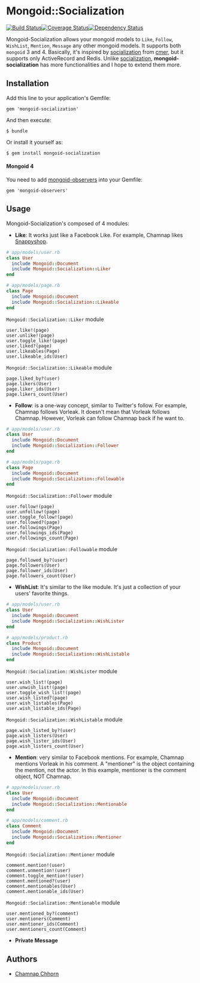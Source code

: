 # Mongoid::Socialization
[![Build Status](https://travis-ci.org/chamnap/mongoid-socialization.svg?branch=master)](https://travis-ci.org/chamnap/mongoid-socialization)[![Coverage Status](https://coveralls.io/repos/chamnap/mongoid-socialization/badge.png)](https://coveralls.io/r/chamnap/mongoid-socialization)[![Dependency Status](https://gemnasium.com/chamnap/mongoid-socialization.svg)](https://gemnasium.com/chamnap/mongoid-socialization)

Mongoid-Socialization allows your mongoid models to `Like`, `Follow`, `WishList`, `Mention`, `Message` any other mongoid models. It supports both `mongoid` 3 and 4. Basically, it's inspired by [socialization](https://github.com/cmer/socialization) from [cmer](https://github.com/cmer), but it supports only ActiveRecord and Redis. Unlike [socialization](https://github.com/cmer/socialization), **mongoid-socialization** has more functionalities and I hope to extend them more.

## Installation

Add this line to your application's Gemfile:

    gem 'mongoid-socialization'

And then execute:

    $ bundle

Or install it yourself as:

    $ gem install mongoid-socialization

#### Mongoid 4

You need to add [mongoid-observers](https://rubygems.org/gems/mongoid-observers) into your Gemfile:

    gem 'mongoid-observers'

## Usage

Mongoid-Socialization's composed of 4 modules:

* **Like**: It works just like a Facebook Like. For example, Chamnap likes [Snappyshop](http://facebook.com/snappyshop).

```ruby
# app/models/user.rb
class User
  include Mongoid::Document
  include Mongoid::Socialization::Liker
end

# app/models/page.rb
class Page
  include Mongoid::Document
  include Mongoid::Socialization::Likeable
end
```

`Mongoid::Socialization::Liker` module

    user.like!(page)
    user.unlike!(page)
    user.toggle_like!(page)
    user.liked?(page)
    user.likeables(Page)
    user.likeable_ids(User)

`Mongoid::Socialization::Likeable` module

    page.liked_by?(user)
    page.likers(User)
    page.liker_ids(User)
    page.likers_count(User)

* **Follow**: is a one-way concept, similar to Twitter's follow. For example, Chamnap follows Vorleak. It doesn't mean that Vorleak follows Chamnap. However, Vorleak can follow Chamnap back if he want to.

```ruby
# app/models/user.rb
class User
  include Mongoid::Document
  include Mongoid::Socialization::Follower
end

# app/models/page.rb
class Page
  include Mongoid::Document
  include Mongoid::Socialization::Followable
end
```

`Mongoid::Socialization::Follower` module

    user.follow!(page)
    user.unfollow!(page)
    user.toggle_follow!(page)
    user.followed?(page)
    user.followings(Page)
    user.followings_ids(Page)
    user.followings_count(Page)

`Mongoid::Socialization::Followable` module

    page.followed_by?(user)
    page.followers(User)
    page.follower_ids(User)
    page.followers_count(User)

* **WishList**: It's similar to the like module. It's just a collection of your users' favorite things.

```ruby
# app/models/user.rb
class User
  include Mongoid::Document
  include Mongoid::Socialization::WishLister
end

# app/models/product.rb
class Product
  include Mongoid::Document
  include Mongoid::Socialization::WishListable
end
```

`Mongoid::Socialization::WishLister` module

    user.wish_list!(page)
    user.unwish_list!(page)
    user.toggle_wish_list!(page)
    user.wish_listed?(page)
    user.wish_listables(Page)
    user.wish_listable_ids(Page)

`Mongoid::Socialization::WishListable` module

    page.wish_listed_by?(user)
    page.wish_listers(User)
    page.wish_lister_ids(User)
    page.wish_listers_count(User)

* **Mention**: very similar to Facebook mentions. For example, Chamnap mentions Vorleak in his comment. A "mentioner" is the object containing the mention, not the actor. In this example, mentioner is the comment object, NOT Chamnap.

```ruby
# app/models/user.rb
class User
  include Mongoid::Document
  include Mongoid::Socialization::Mentionable
end

# app/models/comment.rb
class Comment
  include Mongoid::Document
  include Mongoid::Socialization::Mentioner
end
```

`Mongoid::Socialization::Mentioner` module

    comment.mention!(user)
    comment.unmention!(user)
    comment.toggle_mention!(user)
    comment.mentioned?(user)
    comment.mentionables(User)
    comment.mentionable_ids(User)

`Mongoid::Socialization::Mentionable` module

    user.mentioned_by?(comment)
    user.mentioners(Comment)
    user.mentioner_ids(Comment)
    user.mentioners_count(Comment)

* **Private Message**

## Authors

* [Chamnap Chhorn](https://github.com/chamnap)
